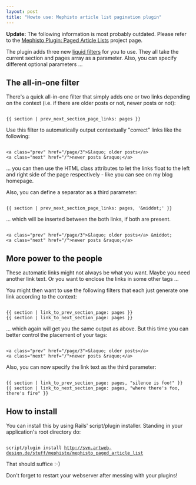```yaml
--- 
layout: post
title: "Howto use: Mephisto article list pagination plugin"
---
```

<p class="update"><strong>Update:</strong> The following information is most probably outdated. Please refer to the <a href="/projects/mephisto-plugin-paged-article-lists" title="Mephisto Plugin: Paged Article Lists">Mephisto Plugin: Paged Article Lists</a> project page.</p>

<p>The plugin adds three new <a href="http://home.leetsoft.com/liquid/wiki/HowTo#Createyourownfilters">liquid filters</a> for you to use. They all take the current section and pages array as a parameter. Also, you can specify different optional parameters ...</p>

<h2>The all-in-one filter</h2>

<p>There's a quick all-in-one filter that simply adds one or two links depending on the context (i.e. if there are older posts or not, newer posts or not):</p>

<pre><code>
{{ section | prev_next_section_page_links: pages }}	
</code></pre>

<p>Use this filter to automatically output contextually "correct" links like the following:</p>

<pre><code>
&lt;a class="prev" href="/page/3">&amp;laquo; older posts&lt;/a>
&lt;a class="next" href="/">newer posts &amp;raquo;&lt;/a>
</code></pre>

<p>... you can then use the HTML class attributes to let the links float to the left and right side of the page respectively - like you can see on my blog homepage.</p>

<p>Also, you can define a separator as a third parameter:</p>

<pre><code>
{{ section | prev_next_section_page_links: pages, '&amp;middot;' }}
</code></pre>

<p>... which will be inserted between the both links, if both are present.</p>

<pre><code>
&lt;a class="prev" href="/page/3">&amp;laquo; older posts&lt;/a> &amp;middot;
&lt;a class="next" href="/">newer posts &amp;raquo;&lt;/a>
</code></pre>

<h2>More power to the people</h2>

<p>These automatic links might not always be what you want. Maybe you need another link text. Or you want to enclose the links in some other tags ...</p>

<p>You might then want to use the following filters that each just generate one link according to the context:</p>

<pre><code>
{{ section | link_to_prev_section_page: pages }}	
{{ section | link_to_next_section_page: pages }}	
</code></pre>

<p>... which again will get you the same output as above. But this time you can better control the placement of your tags:</p>

<pre><code>
&lt;a class="prev" href="/page/3">&amp;laquo; older posts&lt;/a>
&lt;a class="next" href="/">newer posts &amp;raquo;&lt;/a>
</code></pre>

<p>Also, you can now specify the link text as the third parameter:</p>

<pre><code>
{{ section | link_to_prev_section_page: pages, "silence is foo!" }}
{{ section | link_to_next_section_page: pages, "where there's foo, there's fire" }}
</code></pre>

<h2>How to install</h2>

<p>You can install this by using Rails' script/plugin installer. Standing in your application's root directory do:</p>

<pre><code>
script/plugin install <a href="http://svn.artweb-design.de/stuff/mephisto/mephisto_paged_article_list">http://svn.artweb-design.de/stuff/mephisto/mephisto_paged_article_list</a>
</code></pre>

<p>That should suffice :-)</p>

<p>Don't forget to restart your webserver after messing with your plugins!</p>

